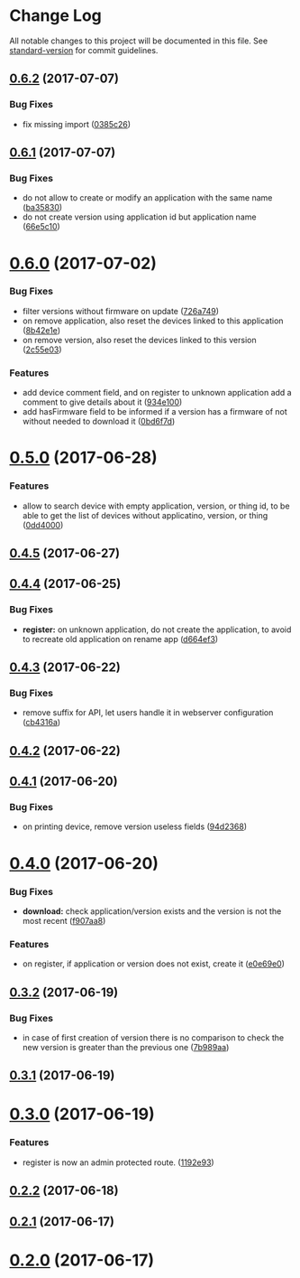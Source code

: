 # Change Log

All notable changes to this project will be documented in this file. See [standard-version](https://github.com/conventional-changelog/standard-version) for commit guidelines.

<a name="0.6.2"></a>
## [0.6.2](https://github.com/denouche/iot-admin-api/compare/v0.6.1...v0.6.2) (2017-07-07)


### Bug Fixes

* fix missing import ([0385c26](https://github.com/denouche/iot-admin-api/commit/0385c26))



<a name="0.6.1"></a>
## [0.6.1](https://github.com/denouche/iot-admin-api/compare/v0.6.0...v0.6.1) (2017-07-07)


### Bug Fixes

* do not allow to create or modify an application with the same name ([ba35830](https://github.com/denouche/iot-admin-api/commit/ba35830))
* do not create version using application id but application name ([66e5c10](https://github.com/denouche/iot-admin-api/commit/66e5c10))



<a name="0.6.0"></a>
# [0.6.0](https://github.com/denouche/iot-admin-api/compare/v0.5.0...v0.6.0) (2017-07-02)


### Bug Fixes

* filter versions without firmware on update ([726a749](https://github.com/denouche/iot-admin-api/commit/726a749))
* on remove application, also reset the devices linked to this application ([8b42e1e](https://github.com/denouche/iot-admin-api/commit/8b42e1e))
* on remove version, also reset the devices linked to this version ([2c55e03](https://github.com/denouche/iot-admin-api/commit/2c55e03))


### Features

* add device comment field, and on register to unknown application add a comment to give details about it ([934e100](https://github.com/denouche/iot-admin-api/commit/934e100))
* add hasFirmware field to be informed if a version has a firmware of not without needed to download it ([0bd6f7d](https://github.com/denouche/iot-admin-api/commit/0bd6f7d))



<a name="0.5.0"></a>
# [0.5.0](https://github.com/denouche/iot-admin-api/compare/v0.4.5...v0.5.0) (2017-06-28)


### Features

* allow to search device with empty application, version, or thing id, to be able to get the list of devices without applicatino, version, or thing ([0dd4000](https://github.com/denouche/iot-admin-api/commit/0dd4000))



<a name="0.4.5"></a>
## [0.4.5](https://github.com/denouche/iot-admin-api/compare/v0.4.4...v0.4.5) (2017-06-27)



<a name="0.4.4"></a>
## [0.4.4](https://github.com/denouche/iot-admin-api/compare/v0.4.3...v0.4.4) (2017-06-25)


### Bug Fixes

* **register:** on unknown application, do not create the application, to avoid to recreate old application on rename app ([d664ef3](https://github.com/denouche/iot-admin-api/commit/d664ef3))



<a name="0.4.3"></a>
## [0.4.3](https://github.com/denouche/iot-admin-api/compare/v0.4.2...v0.4.3) (2017-06-22)


### Bug Fixes

* remove suffix for API, let users handle it in webserver configuration ([cb4316a](https://github.com/denouche/iot-admin-api/commit/cb4316a))



<a name="0.4.2"></a>
## [0.4.2](https://github.com/denouche/iot-admin-api/compare/v0.4.1...v0.4.2) (2017-06-22)



<a name="0.4.1"></a>
## [0.4.1](https://github.com/denouche/iot-admin-api/compare/v0.4.0...v0.4.1) (2017-06-20)


### Bug Fixes

* on printing device, remove version useless fields ([94d2368](https://github.com/denouche/iot-admin-api/commit/94d2368))



<a name="0.4.0"></a>
# [0.4.0](https://github.com/denouche/iot-admin-api/compare/v0.3.2...v0.4.0) (2017-06-20)


### Bug Fixes

* **download:** check application/version exists and the version is not the most recent ([f907aa8](https://github.com/denouche/iot-admin-api/commit/f907aa8))


### Features

* on register, if application or version does not exist, create it ([e0e69e0](https://github.com/denouche/iot-admin-api/commit/e0e69e0))



<a name="0.3.2"></a>
## [0.3.2](https://github.com/denouche/iot-admin-api/compare/v0.3.1...v0.3.2) (2017-06-19)


### Bug Fixes

* in case of first creation of version there is no comparison to check the new version is greater than the previous one ([7b989aa](https://github.com/denouche/iot-admin-api/commit/7b989aa))



<a name="0.3.1"></a>
## [0.3.1](https://github.com/denouche/iot-admin-api/compare/v0.3.0...v0.3.1) (2017-06-19)



<a name="0.3.0"></a>
# [0.3.0](https://github.com/denouche/iot-admin-api/compare/v0.2.2...v0.3.0) (2017-06-19)


### Features

* register is now an admin protected route. ([1192e93](https://github.com/denouche/iot-admin-api/commit/1192e93))



<a name="0.2.2"></a>
## [0.2.2](https://github.com/denouche/iot-admin-api/compare/v0.2.1...v0.2.2) (2017-06-18)



<a name="0.2.1"></a>
## [0.2.1](https://github.com/denouche/iot-admin-api/compare/v0.2.0...v0.2.1) (2017-06-17)



<a name="0.2.0"></a>
# [0.2.0](https://github.com/denouche/iot-admin-api/compare/v0.1.4...v0.2.0) (2017-06-17)
